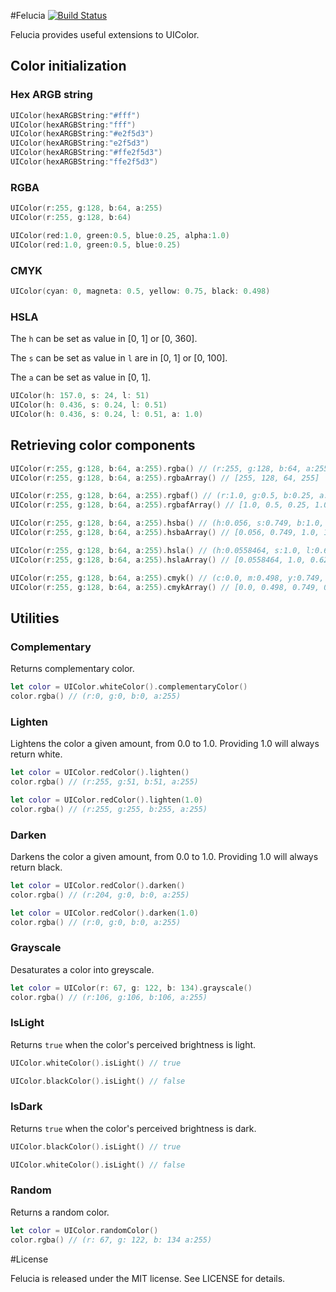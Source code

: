 #Felucia [![Build Status](https://travis-ci.org/mtynior/Felucia.svg?branch=master)](https://travis-ci.org/mtynior/Felucia)

Felucia provides useful extensions to UIColor.

## Color initialization

### Hex ARGB string

```swift
UIColor(hexARGBString:"#fff")
UIColor(hexARGBString:"fff")
UIColor(hexARGBString:"#e2f5d3")
UIColor(hexARGBString:"e2f5d3")
UIColor(hexARGBString:"#ffe2f5d3")
UIColor(hexARGBString:"ffe2f5d3")
``` 

### RGBA 

```swift
UIColor(r:255, g:128, b:64, a:255)
UIColor(r:255, g:128, b:64)

UIColor(red:1.0, green:0.5, blue:0.25, alpha:1.0)
UIColor(red:1.0, green:0.5, blue:0.25)
``` 

### CMYK

```swift
UIColor(cyan: 0, magneta: 0.5, yellow: 0.75, black: 0.498)
``` 

### HSLA 
The `h` can be set as value in [0, 1] or [0, 360].

The `s` can be set as value in `l` are in [0, 1] or [0, 100]. 

The `a` can be set as value in [0, 1].

```swift
UIColor(h: 157.0, s: 24, l: 51)
UIColor(h: 0.436, s: 0.24, l: 0.51)
UIColor(h: 0.436, s: 0.24, l: 0.51, a: 1.0)
``` 


## Retrieving color components

```swift
UIColor(r:255, g:128, b:64, a:255).rgba() // (r:255, g:128, b:64, a:255)
UIColor(r:255, g:128, b:64, a:255).rgbaArray() // [255, 128, 64, 255]

UIColor(r:255, g:128, b:64, a:255).rgbaf() // (r:1.0, g:0.5, b:0.25, a:1.0)
UIColor(r:255, g:128, b:64, a:255).rgbafArray() // [1.0, 0.5, 0.25, 1.0]

UIColor(r:255, g:128, b:64, a:255).hsba() // (h:0.056, s:0.749, b:1.0, a:1.0)
UIColor(r:255, g:128, b:64, a:255).hsbaArray() // [0.056, 0.749, 1.0, 1.0]

UIColor(r:255, g:128, b:64, a:255).hsla() // (h:0.0558464, s:1.0, l:0.62549, a:1.0)
UIColor(r:255, g:128, b:64, a:255).hslaArray() // [0.0558464, 1.0, 0.62549, a:1.0]

UIColor(r:255, g:128, b:64, a:255).cmyk() // (c:0.0, m:0.498, y:0.749, k:0.0)
UIColor(r:255, g:128, b:64, a:255).cmykArray() // [0.0, 0.498, 0.749, 0.0]
```

## Utilities

### Complementary
Returns complementary color.

```swift
let color = UIColor.whiteColor().complementaryColor() 
color.rgba() // (r:0, g:0, b:0, a:255)
```

### Lighten
Lightens the color a given amount, from 0.0 to 1.0. Providing 1.0 will always return white.

```swift
let color = UIColor.redColor().lighten()
color.rgba() // (r:255, g:51, b:51, a:255)
```

```swift
let color = UIColor.redColor().lighten(1.0)
color.rgba() // (r:255, g:255, b:255, a:255)
```

### Darken
Darkens the color a given amount, from 0.0 to 1.0. Providing 1.0 will always return black.

```swift
let color = UIColor.redColor().darken()
color.rgba() // (r:204, g:0, b:0, a:255)
```
```swift
let color = UIColor.redColor().darken(1.0)
color.rgba() // (r:0, g:0, b:0, a:255)
```

### Grayscale
Desaturates a color into greyscale.

```swift
let color = UIColor(r: 67, g: 122, b: 134).grayscale()
color.rgba() // (r:106, g:106, b:106, a:255)
```

### IsLight
Returns `true` when the color's perceived brightness is light.

```swift
UIColor.whiteColor().isLight() // true

UIColor.blackColor().isLight() // false
```

### IsDark
Returns `true` when the color's perceived brightness is dark.

```swift
UIColor.blackColor().isLight() // true

UIColor.whiteColor().isLight() // false
```

### Random
Returns a random color.

```swift
let color = UIColor.randomColor()
color.rgba() // (r: 67, g: 122, b: 134 a:255)
```

#License

Felucia is released under the MIT license. See LICENSE for details.